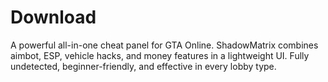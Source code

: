# Download
A powerful all-in-one cheat panel for GTA Online. ShadowMatrix combines aimbot, ESP, vehicle hacks, and money features in a lightweight UI. Fully undetected, beginner-friendly, and effective in every lobby type.
